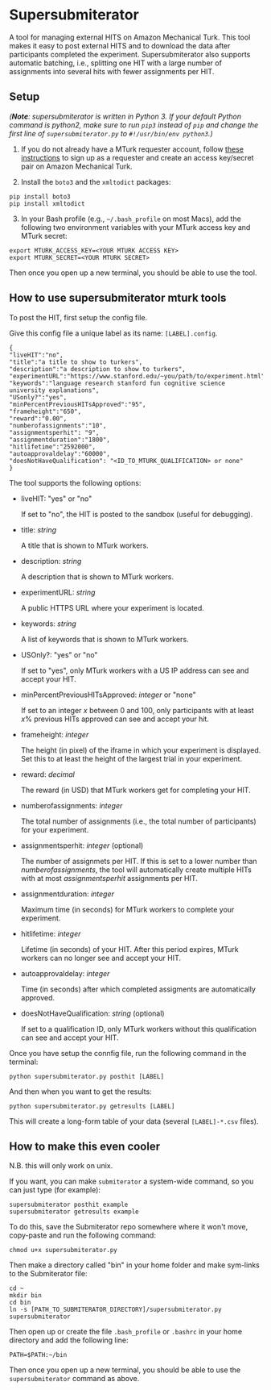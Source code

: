 # Supersubmiterator

A tool for managing external HITS on Amazon Mechanical Turk. This tool makes it easy to post external HITS and to download the data after participants completed the experiment. Supersubmiterator also supports automatic batching, i.e., splitting one HIT with a large number of assignments into several hits with fewer assignments per HIT. 

## Setup

_(**Note**: supersubmiterator is written in Python 3. If your default Python command is python2, make sure to run `pip3` instead of `pip` and change the first line of `supersubmiterator.py` to `#!/usr/bin/env python3`.)_


1. If you do not already have a MTurk requester account, follow [these instructions](https://docs.aws.amazon.com/AWSMechTurk/latest/AWSMechanicalTurkGettingStartedGuide/SetUp.html) to sign up as a requester and create an access key/secret pair on Amazon Mechanical Turk.


2. Install the `boto3` and the `xmltodict` packages:

```
pip install boto3
pip install xmltodict
```

3. In your Bash profile (e.g., `~/.bash_profile` on most Macs), add the following two 
environment variables with your MTurk access key and MTurk secret:

```
export MTURK_ACCESS_KEY=<YOUR MTURK ACCESS KEY>
export MTURK_SECRET=<YOUR MTURK SECRET>
```

Then once you open up a new terminal, you should be able to use the tool.


## How to use supersubmiterator mturk tools

To post the HIT, first setup the config file.

Give this config file a unique label as its name: `[LABEL].config`.

    {
    "liveHIT":"no",
    "title":"a title to show to turkers",
    "description":"a description to show to turkers",
    "experimentURL":"https://www.stanford.edu/~you/path/to/experiment.html",
    "keywords":"language research stanford fun cognitive science university explanations",
    "USonly?":"yes",
    "minPercentPreviousHITsApproved":"95",
    "frameheight":"650",
    "reward":"0.00",
    "numberofassignments":"10",
    "assignmentsperhit": "9",
    "assignmentduration":"1800",
    "hitlifetime":"2592000",
    "autoapprovaldelay":"60000",
    "doesNotHaveQualification": "<ID_TO_MTURK_QUALIFICATION> or none"
    }

The tool supports the following options:

* liveHIT: "yes" or "no"

    If set to "no", the HIT is posted to the sandbox (useful for debugging).

* title: _string_

    A title that is shown to MTurk workers.

* description: _string_

    A description that is shown to MTurk workers.

* experimentURL: _string_

    A public HTTPS URL where your experiment is located.

* keywords: _string_

    A list of keywords that is shown to MTurk workers.
    
* USOnly?: "yes" or "no"

    If set to "yes", only MTurk workers with a US IP address can see and accept your HIT.

* minPercentPreviousHITsApproved: _integer_ or "none"

    If set to an integer _x_ between 0 and 100, only participants with at least _x_% previous 
    HITs approved can see and accept your hit.
    
* frameheight: _integer_

   The height (in pixel) of the iframe in which your experiment is displayed. 
   Set this to at least the height of the largest trial in your experiment.

* reward: _decimal_

   The reward (in USD) that MTurk workers get for completing your HIT.

* numberofassignments: _integer_

   The total number of assignments (i.e., the total number of participants) for your experiment.
   
* assignmentsperhit: _integer_ (optional)

   The number of assignmets per HIT. If this is set to a lower number than _numberofassignments_, 
   the tool will automatically create multiple HITs with at most _assignmentsperhit_ assignments per HIT.

* assignmentduration: _integer_

   Maximum time (in seconds) for MTurk workers to complete your experiment.
   
* hitlifetime: _integer_

   Lifetime (in seconds) of your HIT. After this period expires, MTurk workers can no longer see and accept your HIT.

* autoapprovaldelay: _integer_

   Time (in seconds) after which completed assigments are automatically approved.
   
* doesNotHaveQualification: _string_ (optional)

   If set to a qualification ID, only MTurk workers without this qualification can see and accept your HIT. 
   
   
Once you have setup the connfig file, run the following command in the terminal:

    python supersubmiterator.py posthit [LABEL]

And then when you want to get the results:

    python supersubmiterator.py getresults [LABEL]

This will create a long-form table of your data (several `[LABEL]-*.csv` files).


##  How to make this even cooler

N.B. this will only work on unix.

If you want, you can make `submiterator` a system-wide command, so you can just type (for example):

    supersubmiterator posthit example
    supersubmiterator getresults example

To do this, save the Submiterator repo somewhere where it won't move, copy-paste and run the following command:

	chmod u+x supersubmiterator.py

Then make a directory called "bin" in your home folder and make sym-links to the Submiterator file:

	cd ~
	mkdir bin
	cd bin
	ln -s [PATH_TO_SUBMITERATOR_DIRECTORY]/supersubmiterator.py supersubmiterator

Then open up or create the file `.bash_profile` or `.bashrc` in your home directory and add the following line:

	PATH=$PATH:~/bin

Then once you open up a new terminal, you should be able to use the `supersubmiterator` command as above.
